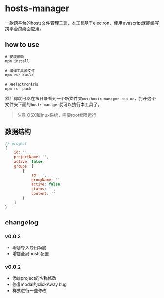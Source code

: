 # hosts-manager

一款跨平台的hosts文件管理工具，本工具基于[electron](http://electron.atom.io/)，使用javascript就能编写跨平台的桌面应用。

## how to use

```shell
# 安装依赖
npm install

# 编译工具源文件
npm run build

# 用electron打包
npm run pack
```

然后你就可以在根目录看到一个新文件夹`out/hosts-manager-xxx-xx`，打开这个文件夹下面的`hosts-manager`就可以执行本工具了。

> 注意
> OSX和linux系统，需要root权限运行

## 数据结构

```js
// project
{
    id: '',
    projectName: '',
    active: false,
    groups: [
        {
            id: '',
            groupName: '',
            active: false,
            status: '',
            content: ''
        }
    ]
}
```

## changelog

### v0.0.3

* 增加导入导出功能
* 增加全局hosts配置

### v0.0.2

* 添加project的名称修改
* 修复modal的clickAway bug
* 样式进行一些修改